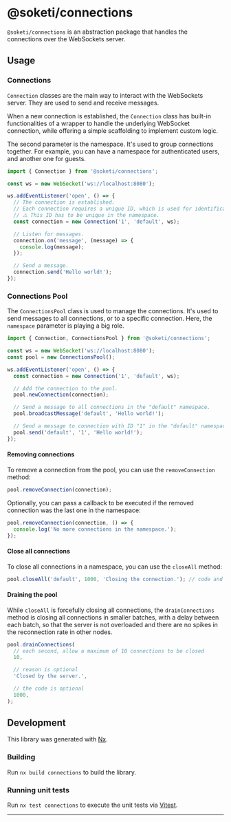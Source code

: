 # @soketi/connections

`@soketi/connections` is an abstraction package that handles the connections over the WebSockets server.

## Usage

### Connections

`Connection` classes are the main way to interact with the WebSockets server. They are used to send and receive messages.

When a new connection is established, the `Connection` class has built-in functionalities of a wrapper to handle the underlying WebSocket connection, while offering a simple scaffolding to implement custom logic.

The second parameter is the namespace. It's used to group connections together. For example, you can have a namespace for authenticated users, and another one for guests.

```ts
import { Connection } from '@soketi/connections';

const ws = new WebSocket('ws://localhost:8080');

ws.addEventListener('open', () => {
  // The connection is established.
  // Each connection requires a unique ID, which is used for identification.
  // ⚠️ This ID has to be unique in the namespace.
  const connection = new Connection('1', 'default', ws);

  // Listen for messages.
  connection.on('message', (message) => {
    console.log(message);
  });

  // Send a message.
  connection.send('Hello world!');
});
```

### Connections Pool

The `ConnectionsPool` class is used to manage the connections. It's used to send messages to all connections, or to a specific connection. Here, the `namespace` parameter is playing a big role.

```ts
import { Connection, ConnectionsPool } from '@soketi/connections';

const ws = new WebSocket('ws://localhost:8080');
const pool = new ConnectionsPool();

ws.addEventListener('open', () => {
  const connection = new Connection('1', 'default', ws);

  // Add the connection to the pool.
  pool.newConnection(connection);

  // Send a message to all connections in the "default" namespace.
  pool.broadcastMessage('default', 'Hello world!');

  // Send a message to connection with ID "1" in the "default" namespace.
  pool.send('default', '1', 'Hello world!');
});
```

#### Removing connections

To remove a connection from the pool, you can use the `removeConnection` method:

```ts
pool.removeConnection(connection);
```

Optionally, you can pass a callback to be executed if the removed connection was the last one in the namespace:

```ts
pool.removeConnection(connection, () => {
  console.log('No more connections in the namespace.');
});
```

#### Close all connections

To close all connections in a namespace, you can use the `closeAll` method:

```ts
pool.closeAll('default', 1000, 'Closing the connection.'); // code and reason are optional
```

#### Draining the pool

While `closeAll` is forcefully closing all connections, the `drainConnections` method is closing all connections in smaller batches, with a delay between each batch, so that the server is not overloaded and there are no spikes in the reconnection rate in other nodes.

```ts
pool.drainConnections(
  // each second, allow a maximum of 10 connections to be closed
  10,

  // reason is optional
  'Closed by the server.',

  // the code is optional
  1000,
);
```

## Development

This library was generated with [Nx](https://nx.dev).

### Building

Run `nx build connections` to build the library.

### Running unit tests

Run `nx test connections` to execute the unit tests via [Vitest](https://vitest.dev/).
****
